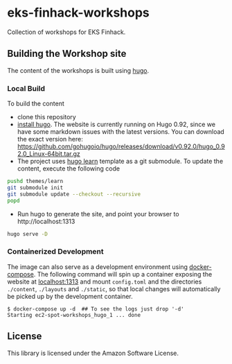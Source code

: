 # eks-finhack-workshops

Collection of workshops for EKS Finhack.

## Building the Workshop site

The content of the workshops is built using [hugo](https://gohugo.io/).

### Local Build
To build the content
 * clone this repository
 * [install hugo](https://gohugo.io/getting-started/installing/). The website is currently running on Hugo 0.92, since we have some markdown issues with the latest versions. You can download the exact version here: https://github.com/gohugoio/hugo/releases/download/v0.92.0/hugo_0.92.0_Linux-64bit.tar.gz
 * The project uses [hugo learn](https://github.com/matcornic/hugo-theme-learn/) template as a git submodule. To update the content, execute the following code
```bash
pushd themes/learn
git submodule init
git submodule update --checkout --recursive
popd
```
 * Run hugo to generate the site, and point your browser to http://localhost:1313
```bash
hugo serve -D
```

### Containerized Development

The image can also serve as a development environment using [docker-compose](https://docs.docker.com/compose/).
The following command will spin up a container exposing the website at [localhost:1313](http://localhost:1313) and mount `config.toml` and the directories `./content`, `./layouts` and `./static`, so that local changes will automatically be picked up by the development container.

```
$ docker-compose up -d  ## To see the logs just drop '-d'
Starting ec2-spot-workshops_hugo_1 ... done
```

## License

This library is licensed under the Amazon Software License.
